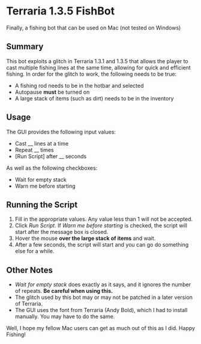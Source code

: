 # Terraria 1.3.5 FishBot
Finally, a fishing bot that can be used on Mac (not tested on Windows)

## Summary
This bot exploits a glitch in Terraria 1.3.1 and 1.3.5 that allows the player to cast multiple fishing lines at the same time, allowing for quick and efficient fishing.
In order for the glitch to work, the following needs to be true:
- A fishing rod needs to be in the hotbar and selected
- Autopause **must** be turned on
- A large stack of items (such as dirt) needs to be in the inventory

## Usage
The GUI provides the following input values:
- Cast __ lines at a time
- Repeat __ times
- [Run Script] after __ seconds

As well as the following checkboxes:
- Wait for empty stack
- Warn me before starting

## Running the Script
1. Fill in the appropriate values. Any value less than 1 will not be accepted.
2. Click *Run Script*. If *Warn me before starting* is checked, the script will start after the message box is closed.
3. Hover the mouse **over the large stack of items** and wait.
4. After a few seconds, the script will start and you can go do something else for a while.

## Other Notes
- *Wait for empty stack* does exactly as it says, and it ignores the number of repeats. **Be careful when using this.**
- The glitch used by this bot may or may not be patched in a later version of Terraria.
- The GUI uses the font from Terraria (Andy Bold), which I had to install manually. You may have to do the same.

Well, I hope my fellow Mac users can get as much out of this as I did. Happy Fishing!
